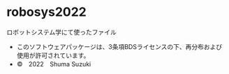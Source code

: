 # robosys2022
ロボットシステム学にて使ったファイル

* このソフトウェアパッケージは、3条項BDSライセンスの下、再分布および使用が許可されています。
* ©　2022　Shuma Suzuki
